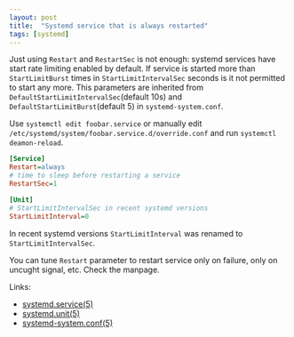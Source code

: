 ```yaml
---
layout: post
title:  "Systemd service that is always restarted"
tags: [systemd]
---
```

Just using `Restart` and `RestartSec` is not enough: systemd services have start rate limiting enabled by default. If service is started more than `StartLimitBurst` times in `StartLimitIntervalSec` seconds is it not permitted to start any more. This parameters are inherited from `DefaultStartLimitIntervalSec`(default 10s) and `DefaultStartLimitBurst`(default 5) in `systemd-system.conf`.

Use `systemctl edit foobar.service` or manually edit `/etc/systemd/system/foobar.service.d/override.conf` and run `systemctl deamon-reload`.

```ini
[Service]
Restart=always
# time to sleep before restarting a service
RestartSec=1

[Unit]
# StartLimitIntervalSec in recent systemd versions
StartLimitInterval=0
```

In recent systemd versions `StartLimitInterval` was renamed to `StartLimitIntervalSec`.

You can tune `Restart` parameter to restart service only on failure, only on uncught signal, etc. Check the manpage.

Links:

* [systemd.service(5)](https://www.freedesktop.org/software/systemd/man/systemd.service.html)
* [systemd.unit(5)](https://www.freedesktop.org/software/systemd/man/systemd.unit.html)
* [systemd-system.conf(5)](https://www.freedesktop.org/software/systemd/man/systemd-system.conf.html)
